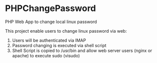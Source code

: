 # PHPChangePassword
PHP Web App to change local linux password

This project enable users to change linux password via web:
1. Users will be authenticated via IMAP
2. Password changing is executed via shell script
3. Shell Script is copied to /usr/bin and allow web server users (nginx or apache) to execute sudo (visudo)
